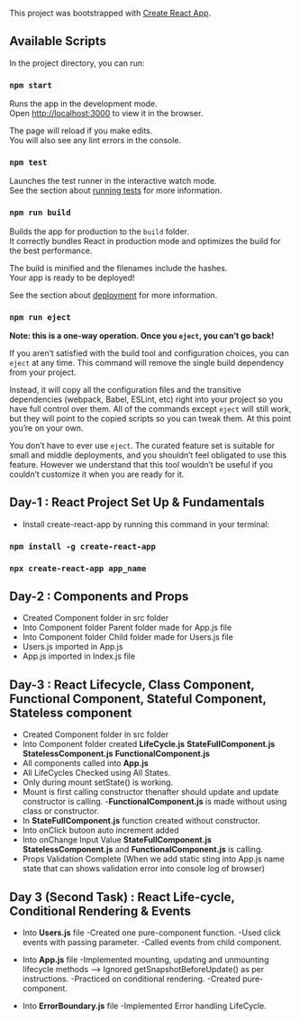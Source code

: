 This project was bootstrapped with [Create React App](https://github.com/facebook/create-react-app).

## Available Scripts

In the project directory, you can run:

### `npm start`

Runs the app in the development mode.<br />
Open [http://localhost:3000](http://localhost:3000) to view it in the browser.

The page will reload if you make edits.<br />
You will also see any lint errors in the console.

### `npm test`

Launches the test runner in the interactive watch mode.<br />
See the section about [running tests](https://facebook.github.io/create-react-app/docs/running-tests) for more information.

### `npm run build`

Builds the app for production to the `build` folder.<br />
It correctly bundles React in production mode and optimizes the build for the best performance.

The build is minified and the filenames include the hashes.<br />
Your app is ready to be deployed!

See the section about [deployment](https://facebook.github.io/create-react-app/docs/deployment) for more information.

### `npm run eject`

**Note: this is a one-way operation. Once you `eject`, you can’t go back!**

If you aren’t satisfied with the build tool and configuration choices, you can `eject` at any time. This command will remove the single build dependency from your project.

Instead, it will copy all the configuration files and the transitive dependencies (webpack, Babel, ESLint, etc) right into your project so you have full control over them. All of the commands except `eject` will still work, but they will point to the copied scripts so you can tweak them. At this point you’re on your own.

You don’t have to ever use `eject`. The curated feature set is suitable for small and middle deployments, and you shouldn’t feel obligated to use this feature. However we understand that this tool wouldn’t be useful if you couldn’t customize it when you are ready for it.

## Day-1 : React Project Set Up & Fundamentals

- Install create-react-app by running this command in your terminal:

### `npm install -g create-react-app`
### `npx create-react-app app_name`

## Day-2 : Components and Props

- Created Component folder in src folder
- Into Component folder Parent folder made for App.js file
- Into Component folder Child folder made for Users.js file
- Users.js imported in App.js
- App.js imported in Index.js file

## Day-3 : React Lifecycle, Class Component, Functional Component, Stateful Component, Stateless component

- Created Component folder in src folder
- Into Component folder created
 **LifeCycle.js** 
 **StateFullComponent.js** 
 **StatelessComponent.js** 
 **FunctionalComponent.js**
 - All components called into **App.js**
 - All LifeCycles Checked using All States.
 - Only during mount setState() is working.
 - Mount is first calling constructor thenafter should update and update constructor is calling.
-**FunctionalComponent.js** is made without using class or constructor.
- In **StateFullComponent.js** function created without constructor.
- Into onClick butoon auto increment added
- Into onChange Input Value  **StateFullComponent.js** **StatelessComponent.js** and **FunctionalComponent.js** is calling.
- Props Validation Complete (When we add static sting into App.js name state that can shows validation error into console log of browser)

## Day 3 (Second Task) : React Life-cycle, Conditional Rendering & Events

- Into **Users.js** file 
    -Created one pure-component function.
    -Used click events with passing parameter.
    -Called events from child component.

- Into **App.js** file
    -Implemented mounting, updating and unmounting lifecycle methods --> Ignored getSnapshotBeforeUpdate() as per instructions.
    -Practiced on conditional rendering.
    -Created pure-component.

- Into **ErrorBoundary.js** file
    -Implemented Error handling LifeCycle.